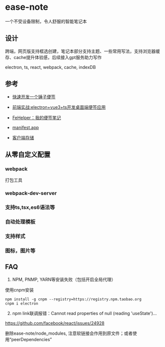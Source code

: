 # ease-note

一个不受设备限制，令人舒服的智能笔记本

## 设计

跨端，网页版支持框选创建，笔记本部分支持主题、一些常用写法，支持浏览器缓存、cache提升体验感，后续接入gpt服务助力写作

electron, ts, react, webpack, cache, indexDB


## 参考

- [快速开发一个锤子便签](https://juejin.cn/post/6944547426237677598)
- [前端实战:electron+vue3+ts开发桌面端便签应用](https://cloud.tencent.com/developer/article/1872298)
- [FeHelper：我的便签笔记 ](https://www.baidufe.com/fehelper/sticky-notes/index.html)
- [manifest.app](https://www.manifest.app/)

- [客户端存储](https://developer.mozilla.org/zh-CN/docs/Learn/JavaScript/Client-side_web_APIs/Client-side_storage)

## 从零自定义配置

### webpack

打包工具

### webpack-dev-server

### 支持ts,tsx,es6语法等

### 自动处理模板

### 支持样式

### 图标，图片等


## FAQ

1. NPM, PNMP, YARN等安装失败（包括开启全局代理）

使用cnpm安装
```
npm install -g cnpm --registry=https://registry.npm.taobao.org
cnpm i electron
```

2. npm link联调报错：Cannot read properties of null (reading 'useState')...

https://github.com/facebook/react/issues/24928

删除ease-note/node_modules, 注意软链接会作用到原文件；或者使用“peerDependencies”
